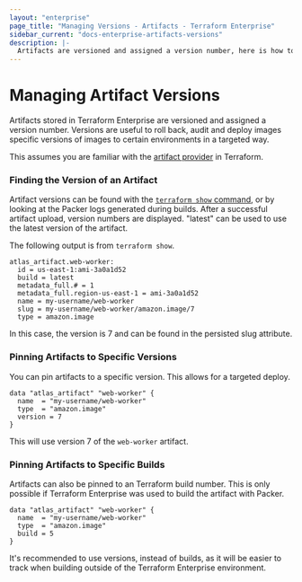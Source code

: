 ```yaml
---
layout: "enterprise"
page_title: "Managing Versions - Artifacts - Terraform Enterprise"
sidebar_current: "docs-enterprise-artifacts-versions"
description: |-
  Artifacts are versioned and assigned a version number, here is how to manage the versions.
---
```


# Managing Artifact Versions

Artifacts stored in Terraform Enterprise are versioned and assigned a version
number. Versions are useful to roll back, audit and deploy images specific
versions of images to certain environments in a targeted way.

This assumes you are familiar with the [artifact provider](https://terraform.io/docs/providers/terraform-enterprise/index.html)
in Terraform.

### Finding the Version of an Artifact

Artifact versions can be found with the [`terraform show` command](https://terraform.io/docs/commands/show.html),
or by looking at the Packer logs generated during builds. After a
successful artifact upload, version numbers are displayed. "latest" can
be used to use the latest version of the artifact.

The following output is from `terraform show`.

```text
atlas_artifact.web-worker:
  id = us-east-1:ami-3a0a1d52
  build = latest
  metadata_full.# = 1
  metadata_full.region-us-east-1 = ami-3a0a1d52
  name = my-username/web-worker
  slug = my-username/web-worker/amazon.image/7
  type = amazon.image
```

In this case, the version is 7 and can be found in the persisted slug
attribute.

### Pinning Artifacts to Specific Versions

You can pin artifacts to a specific version. This allows for a targeted
deploy.

```hcl
data "atlas_artifact" "web-worker" {
  name  = "my-username/web-worker"
  type  = "amazon.image"
  version = 7
}
```

This will use version 7 of the `web-worker` artifact.

### Pinning Artifacts to Specific Builds

Artifacts can also be pinned to an Terraform build number. This is only
possible if Terraform Enterprise was used to build the artifact with Packer.

```hcl
data "atlas_artifact" "web-worker" {
  name  = "my-username/web-worker"
  type  = "amazon.image"
  build = 5
}
```

It's recommended to use versions, instead of builds, as it will be easier to
track when building outside of the Terraform Enterprise environment.
